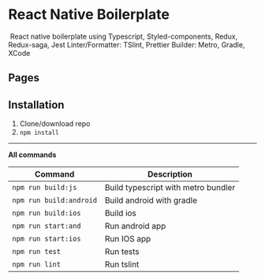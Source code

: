 # React Native Boilerplate
 React native boilerplate using Typescript, Styled-components, Redux, Redux-saga, Jest
  Linter/Formatter: TSlint, Prettier
  Builder: Metro, Gradle, XCode

## Pages


## Installation
1. Clone/download repo
2. `npm install`

---

**All commands**

| Command                 | Description                         |
| ----------------------- | ----------------------------------- |
| `npm run build:js`      | Build typescript with metro bundler |
| `npm run build:android` | Build android with gradle           |
| `npm run build:ios`     | Build ios                           |
| `npm run start:and`     | Run android app                     |
| `npm run start:ios`     | Run IOS app                         |
| `npm run test`          | Run tests                           |
| `npm run lint`          | Run tslint                          |


